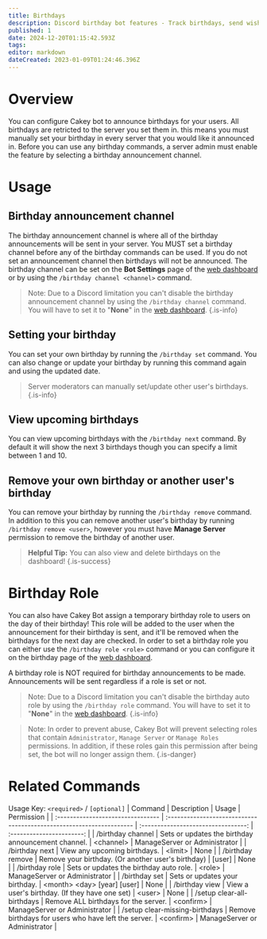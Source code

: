 ```yaml
---
title: Birthdays
description: Discord birthday bot features - Track birthdays, send wishes, birthday roles with Cakey Bot. Community celebration guide.
published: 1
date: 2024-12-20T01:15:42.593Z
tags: 
editor: markdown
dateCreated: 2023-01-09T01:24:46.396Z
---
```


# Overview
You can configure Cakey bot to announce birthdays for your users. All birthdays are retricted to the server you set them in. this means you must manually set your birthday in every server that you would like it announced in. Before you can use any birthday commands, a server admin must enable the feature by selecting a birthday announcement channel.

# Usage
## Birthday announcement channel
The birthday announcement channel is where all of the birthday announcements will be sent in your server. You MUST set a birthday channel before any of the birthday commands can be used. If you do not set an announcement channel then birthdays will not be announced. The birthday channel can be set on the **Bot Settings** page of the [web dashboard](https://cakey.bot/dashboard/public) or by using the `/birthday channel <channel>` command.
> Note: Due to a Discord limitation you can't disable the birthday announcement channel by using the `/birthday channel` command. You will have to set it to "**None**" in the [web dashboard](https://cakey.bot/dashboard/public).
{.is-info}

## Setting your birthday
You can set your own birthday by running the `/birthday set` command. You can also change or update your birthday by running this command again and using the updated date.
> Server moderators can manually set/update other user's birthdays.
{.is-info}

## View upcoming birthdays
You can view upcoming birthdays with the `/birthday next` command. By default it will show the next 3 birthdays though you can specify a limit between 1 and 10.

## Remove your own birthday or another user's birthday
You can remove your birthday by running the `/birthday remove` command. 
In addition to this you can remove another user's birthday by running `/birthday remove <user>`, however you must have **Manage Server** permission to remove the birthday of another user.

> **Helpful Tip:** You can also view and delete birthdays on the dashboard!
{.is-success}

# Birthday Role
You can also have Cakey Bot assign a temporary birthday role to users on the day of their birthday! This role will be added to the user when the announcement for their birthday is sent, and it'll be removed when the birthdays for the next day are checked. In order to set a birthday role you can either use the `/birthday role <role>` command or you can configure it on the birthday page of the [web dashboard](https://cakey.bot/dashboard/public).

A birthday role is NOT required for birthday announcements to be made. Announcements will be sent regardless if a role is set or not.

> Note: Due to a Discord limitation you can't disable the birthday auto role by using the `/birthday role` command. You will have to set it to "**None**" in the [web dashboard](https://cakey.bot/dashboard/public).
{.is-info}

> Note: In order to prevent abuse, Cakey Bot will prevent selecting roles that contain `Administrator`, `Manage Server` or `Manage Roles` permissions. In addition, if these roles gain this permission after being set, the bot will no longer assign them.
{.is-danger}

# Related Commands
Usage Key: `<required>` / `[optional]`
| Command                           | Description                                                          | Usage                                | Permission                |
| :-------------------------------- | :------------------------------------------------------------------- | :---------------------------------: | :-----------------------: |
| /birthday channel                 | Sets or updates the birthday announcement channel.                  | \<channel>                           | ManageServer or Administrator |
| /birthday next                    | View any upcoming birthdays.                                        | \<limit>                             | None                      |
| /birthday remove                  | Remove your birthday. (Or another user's birthday)                  | [user]                               | None                      |
| /birthday role                    | Sets or updates the birthday auto role.                             | \<role>                              | ManageServer or Administrator |
| /birthday set                     | Sets or updates your birthday.                                      | \<month> \<day> [year] [user]        | None                      |
| /birthday view                    | View a user's birthday. (If they have one set)                      | \<user>                              | None                      |
| /setup clear-all-birthdays        | Remove ALL birthdays for the server.                                | \<confirm>                           | ManageServer or Administrator |
| /setup clear-missing-birthdays    | Remove birthdays for users who have left the server.                | \<confirm>                           | ManageServer or Administrator |